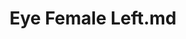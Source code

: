 ---
title: Eye Female Left.md
release_version: v1.2
model_type: ref-organs
description: '[This reference organ](https://hubmapconsortium.github.io/ccf/pages/ccf-3d-reference-library.html) was created using data from the Visible Human Female, provided by the National Library of Medicine.'
creators:
  - 0000-0003-4066-7531
  - 0000-0002-3333-5646
project_leads:
  - 0000-0002-3321-6137
reviewers:
  - 0000-0001-8776-2769
  - 0000-0002-3959-1712
creation_date: 2022-05-06T00:00:00
license: CC BY 4.0
publisher:  HuBMAP 
funder:  National Institutes of Health 
award_number:  OT2OD026671 
hubmap_id:  HBM947.QXCK.633 
datatable: vh_f_eye_l.glb
doi: https://doi.org/10.48539/HBM947.QXCK.633 
---